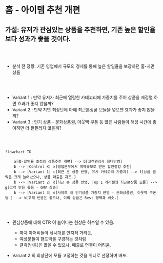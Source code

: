# 홈 - 아이템 추천 개편

## 가설: 유저가 관심있는 상품을 추천하면, 기존 높은 할인율보다 성과가 좋을 것이다.

<br><br>

* 분석 전 정황: 기존 영업에서 규모의 경제를 통해 높은 할일율을 보장하던 홈-지면 상품

<br><br>

* Variant 1 : 만약 유저가 최근에 열람한 카테고리에 가중치를 주어 상품을 재정렬 하면 효과가 좋지 않을까?
* Variant 2 : 만약 지면 최상단에 아예 최근본상품 모듈을 넣으면 효과가 좋지 않을까? 
* Variant 3 : 인기 상품 - 문화상품권, 아웃백 쿠폰 등 많은 사람들이 해당 시간에 좋아하면 더 잘팔리지 않을까?

<br><br>

```mermaid
flowchart TD

    a[홈-할인율 초점의 상품추천 개편] --> b[고객관심사 최대반영]
    b --> |Control X| x[영업본부에서 계약규모로 만든 할인랭킹 추천]
    b --> |Variant 1| c[최근 본 상품 반영, 유사 카테고리 가중치] --> f[상품 클릭은 크게 늘어났으나, 상품 매출은 저조.]
    b --> |Variant 2| d[최근 본 상품 반영, Top 1 캐러샐형 최근본상품 모듈] --> g[고객 반응 좋음 - GMV 상승]
    b --> |Variant 3| e[사이트 내 인기상품 가중치 반영 - 문화상품권, 아웃백 쿠폰 등 ] --> h[고객 반응은 좋으나, 이외 상품은 Best 영역과 비슷.]

```
<br><br>

* 관심상품에 대해 CTR 이 늘어나는 현상은 허수일 수 있음.
  * 마치 아저씨들이 낚시대를 만지작 거리듯,
  * 여성분들이 핸드백을 구경하는 것처럼
  * 클릭(반응)은 많을 수 있으나, 매출로 연결이 어려움.

* Variant 2 의 최상단에 모듈 고정하는 것을 위너로 선정하며 배포.